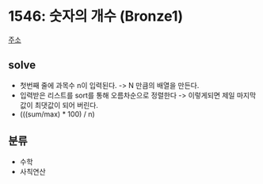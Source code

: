# 1546: 숫자의 개수 (Bronze1)
[주소](https://www.acmicpc.net/problem/1546)

## solve
- 첫번째 줄에 과목수 n이 입력된다. -> N 만큼의 배열을 만든다.
- 입력받은 리스트를 sort를 통해 오름차순으로 정렬한다 -> 이렇게되면 제일 마지막 값이 최댓값이 되어 버린다.
- (((sum/max) * 100) / n)

## 분류
- 수학
- 사칙연산